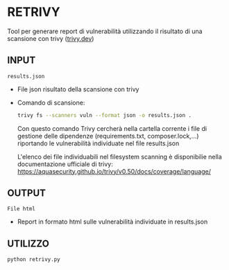 
# RETRIVY

Tool per generare report di vulnerabilità utilizzando il risultato di una scansione con trivy ([trivy.dev](https://trivy.dev))

## INPUT

`results.json`
  - File json risultato della scansione con trivy
  - Comando di scansione:
    ```bash
    trivy fs --scanners vuln --format json -o results.json .
    ```
  	Con questo comando Trivy cercherà nella cartella corrente i file di gestione delle dipendenze (requirements.txt, composer.lock,...) riportando le vulnerabilità individuate nel file results.json

    L'elenco dei file individuabili nel filesystem scanning è disponibilie nella documentazione ufficiale di trivy:
    https://aquasecurity.github.io/trivy/v0.50/docs/coverage/language/

## OUTPUT

`File html` 
  - Report in formato html sulle vulnerabilità individuate in results.json

## UTILIZZO

```bash
python retrivy.py
```
